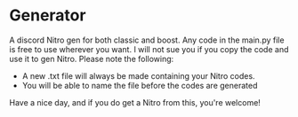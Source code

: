 # Generator
A discord Nitro gen for both classic and boost. Any code in the main.py file is free to use wherever you want. I will not sue you if you copy the code and use it to gen Nitro. Please note the following:

  - A new .txt file will always be made containing your Nitro codes. 
  - You will be able to name the file before the codes are generated

Have a nice day, and if you do get a Nitro from this, you're welcome!
